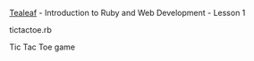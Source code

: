 [Tealeaf](http://www.gotealeaf.com) - Introduction to Ruby and Web Development - Lesson 1

tictactoe.rb 

Tic Tac Toe game




 